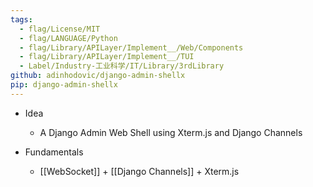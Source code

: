 ```yaml
---
tags:
  - flag/License/MIT
  - flag/LANGUAGE/Python
  - flag/Library/APILayer/Implement__/Web/Components
  - flag/Library/APILayer/Implement__/TUI
  - Label/Industry-工业科学/IT/Library/3rdLibrary
github: adinhodovic/django-admin-shellx
pip: django-admin-shellx
---
```


- Idea
    - A Django Admin Web Shell using Xterm.js and Django Channels

- Fundamentals
    - [[WebSocket]] + [[Django Channels]] + Xterm.js
